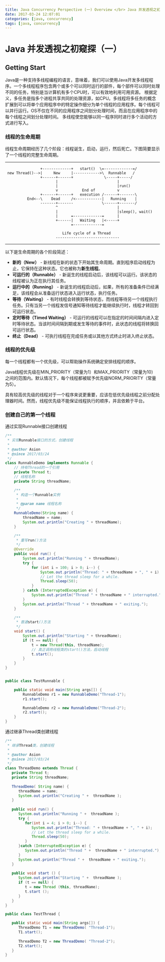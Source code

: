 ```yaml
---
title: Java Concurrency Perspective (一) Overview </br> Java 并发透视之初窥探（一）
date: 2017-03-24 12:07:01
categories: [java, concurrency]
tags: [java, concurrency]
---
```


Java 并发透视之初窥探（一）
====

## Getting Start
Java是一种支持多线程编程的语言，意味着，我们可以使用Java开发多线程程序。一个多线程程序包含两个或多个可以同时运行的部件，每个部件可以同时处理不同的任务，特别是当计算机有多个CPU时，可以有效地利用可用资源。
根据定义，多任务是指多个进程共享共同的处理资源，如CPU。多线程将多任务的概念扩展到可以将单个应用程序中的特定操作细分为单个线程的应用程序。每个线程可以并行运行。OS不仅在不同的应用程序之间划分处理时间，而且在应用程序中的每个线程之间划分处理时间。
多线程使您能够以同一程序同时进行多个活动的方式进行写入。


### 线程的生命周期
线程生命周期经历了几个阶段：线程诞生，启动，运行，然后死亡。下图简要显示了一个线程的完整生命周期。

----
                    +-------------+   start()  \=-------------=/
     new Thread()-->|     New     |------------>\  Runnable   / 
                    +------+------+              \-----+-----/
                           |                           |
                           |                           |run()
                           v           End of          v
                    +------+------+   execution /------+-------\
              End<--\    Dead     /<------------|   Running    |   
                    -------+-------             \------+-------/   
                           ^                           |  
                           |                           |sleep(), wait()        
                           |      =-------------=      |
                           +------|   Waiting   |<-----+
                                  =-------------=
                                  
                              Life cycle of a Thread
                           -----------------------------        
----

以下是生命周期的各个阶段简述：
- **新的（New）** - 新线程在新的状态下开始其生命周期。直到程序启动线程为止，它保持在这种状态。它也被称为**新生线程**。
- **可运行的（Runnable）** - 新诞生的线程启动后，该线程可以运行。该状态的线程被认为正在执行其任务。
- **运行中的（Running）** - 新诞生的线程启动后，如果，所有的准备条件已经满足，该线程会从准备运行状态进入运行状态，执行任务。
- **等待（Waiting）** - 有时线程会转换到等待状态，而线程等待另一个线程执行任务。只有当另一个线程发信号通知等待线程才能继续执行时，线程才转回到可运行状态。
- **定时等待（Timed Waiting）** - 可运行的线程可以在指定的时间间隔内进入定时等待状态。当该时间间隔到期或发生等待的事件时，此状态的线程将转换回可运行状态。
- **终止（Dead）** - 可执行线程在完成任务或以其他方式终止时进入终止状态。

### 线程的优先级
每一个线程都有一个优先级，可以帮助操作系统确定安排线程的顺序。

Java线程优先级在MIN_PRIORITY（常量为1）和MAX_PRIORITY（常量为10）之间的范围内。默认情况下，每个线程都被赋予优先级NORM_PRIORITY（常量为5）。

具有较高优先级的线程对于一个程序来说更重要，应该在低优先级线程之前分配处理器时间。然而，线程优先级不能保证线程执行的顺序，并且依赖于平台。

### 创建自己的第一个线程
通过实现Runnable接口创建线程

```java
/**
 * 实现Runnable接口的方式，创建线程
 *
 * @author Asion
 * @since 2017/03/24
 */
class RunnableDemo implements Runnable {
    // 持有Thread的一个引用
    private Thread t;
    // 线程名称
    private String threadName;

    /**
     * 构造一个Runnable实例
     *
     * @param name 线程名称
     */
    RunnableDemo(String name) {
        threadName = name;
        System.out.println("Creating " + threadName);
    }

    /**
     * 重写run()方法
     */
    @Override
    public void run() {
        System.out.println("Running " + threadName);
        try {
            for (int i = 100; i > 0; i--) {
                System.out.println("Thread: " + threadName + ", " + i);
                // Let the thread sleep for a while.
                Thread.sleep(50);
            }
        } catch (InterruptedException e) {
            System.out.println("Thread " + threadName + " interrupted.");
        }
        System.out.println("Thread " + threadName + " exiting.");
    }

    /**
     * 普通start()方法
     */
    void start() {
        System.out.println("Starting " + threadName);
        if (t == null) {
            t = new Thread(this, threadName);
            // 真正调用线程类的start()方法，启动线程
            t.start();
        }
    }
}


public class TestRunnable {

    public static void main(String args[]) {
        RunnableDemo r1 = new RunnableDemo("Thread-1");
        r1.start();

        RunnableDemo r2 = new RunnableDemo("Thread-2");
        r2.start();
    }
}
```

通过继承Thread类创建线程

```java
/**
 * 继承Thread类，创建线程
 *
 * @author Asion
 * @since 2017/03/24
 */
class ThreadDemo extends Thread {
   private Thread t;
   private String threadName;
   
   ThreadDemo( String name) {
      threadName = name;
      System.out.println("Creating " +  threadName );
   }
   
   public void run() {
      System.out.println("Running " +  threadName );
      try {
         for(int i = 4; i > 0; i--) {
            System.out.println("Thread: " + threadName + ", " + i);
            // Let the thread sleep for a while.
            Thread.sleep(50);
         }
      }catch (InterruptedException e) {
         System.out.println("Thread " +  threadName + " interrupted.");
      }
      System.out.println("Thread " +  threadName + " exiting.");
   }
   
   public void start () {
      System.out.println("Starting " +  threadName );
      if (t == null) {
         t = new Thread (this, threadName);
         t.start ();
      }
   }
}

public class TestThread {

   public static void main(String args[]) {
      ThreadDemo T1 = new ThreadDemo( "Thread-1");
      T1.start();
      
      ThreadDemo T2 = new ThreadDemo( "Thread-2");
      T2.start();
   }   
}
```

